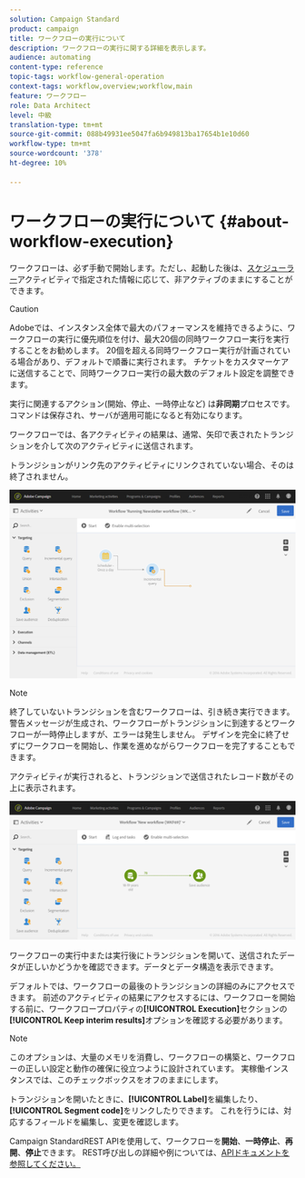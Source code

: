 ```yaml
---
solution: Campaign Standard
product: campaign
title: ワークフローの実行について
description: ワークフローの実行に関する詳細を表示します。
audience: automating
content-type: reference
topic-tags: workflow-general-operation
context-tags: workflow,overview;workflow,main
feature: ワークフロー
role: Data Architect
level: 中級
translation-type: tm+mt
source-git-commit: 088b49931ee5047fa6b949813ba17654b1e10d60
workflow-type: tm+mt
source-wordcount: '378'
ht-degree: 10%

---
```



# ワークフローの実行について {#about-workflow-execution}

ワークフローは、必ず手動で開始します。ただし、起動した後は、[スケジューラー](../../automating/using/scheduler.md)アクティビティで指定された情報に応じて、非アクティブのままにすることができます。

>[!CAUTION]
>
> Adobeでは、インスタンス全体で最大のパフォーマンスを維持できるように、ワークフローの実行に優先順位を付け、最大20個の同時ワークフロー実行を実行することをお勧めします。 20個を超える同時ワークフロー実行が計画されている場合があり、デフォルトで順番に実行されます。 チケットをカスタマーケアに送信することで、同時ワークフロー実行の最大数のデフォルト設定を調整できます。

実行に関連するアクション(開始、停止、一時停止など) は&#x200B;**非同期**&#x200B;プロセスです。コマンドは保存され、サーバが適用可能になると有効になります。

ワークフローでは、各アクティビティの結果は、通常、矢印で表されたトランジションを介して次のアクティビティに送信されます。

トランジションがリンク先のアクティビティにリンクされていない場合、そのは終了されません。

![](assets/wkf_execution_1.png)

>[!NOTE]
>
>終了していないトランジションを含むワークフローは、引き続き実行できます。警告メッセージが生成され、ワークフローがトランジションに到達するとワークフローが一時停止しますが、エラーは発生しません。 デザインを完全に終了せずにワークフローを開始し、作業を進めながらワークフローを完了することもできます。

アクティビティが実行されると、トランジションで送信されたレコード数がその上に表示されます。

![](assets/wkf_transition_count.png)

ワークフローの実行中または実行後にトランジションを開いて、送信されたデータが正しいかどうかを確認できます。データとデータ構造を表示できます。

デフォルトでは、ワークフローの最後のトランジションの詳細のみにアクセスできます。 前述のアクティビティの結果にアクセスするには、ワークフローを開始する前に、ワークフロープロパティの&#x200B;**[!UICONTROL Execution]**&#x200B;セクションの&#x200B;**[!UICONTROL Keep interim results]**&#x200B;オプションを確認する必要があります。

>[!NOTE]
>
>このオプションは、大量のメモリを消費し、ワークフローの構築と、ワークフローの正しい設定と動作の確保に役立つように設計されています。 実稼働インスタンスでは、このチェックボックスをオフのままにします。

トランジションを開いたときに、**[!UICONTROL Label]**&#x200B;を編集したり、**[!UICONTROL Segment code]**&#x200B;をリンクしたりできます。 これを行うには、対応するフィールドを編集し、変更を確認します。

Campaign StandardREST APIを使用して、ワークフローを&#x200B;**開始**、**一時停止**、**再開**、**停止**&#x200B;できます。 REST呼び出しの詳細や例については、[APIドキュメントを参照してください。](../../api/using/controlling-a-workflow.md)
